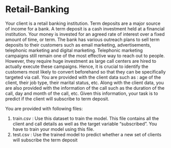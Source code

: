 # Retail-Banking
Your client is a retail banking institution. Term deposits are a major source
of income for a bank.
A term deposit is a cash investment held at a financial institution. Your
money is invested for an agreed rate of interest over a fixed amount of
time, or term.
The bank has various outreach plans to sell term deposits to their
customers such as email marketing, advertisements, telephonic marketing
and digital marketing.
Telephonic marketing campaigns still remain one of the most effective way
to reach out to people. However, they require huge investment as large call
centers are hired to actually execute these campaigns. Hence, it is crucial
to identify the customers most likely to convert beforehand so that they can
be specifically targeted via call.
You are provided with the client data such as : age of the client, their job
type, their marital status, etc. Along with the client data, you are also
provided with the information of the call such as the duration of the call, day
and month of the call, etc. Given this information, your task is to predict if
the client will subscribe to term deposit.

You are provided with following files:
1. train.csv : Use this dataset to train the model. This file contains all the
client and call details as well as the target variable “subscribed”. You have
to train your model using this file.
2. test.csv : Use the trained model to predict whether a new set of clients
will subscribe the term deposit

